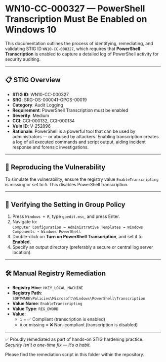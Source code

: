 # WN10-CC-000327 — PowerShell Transcription Must Be Enabled on Windows 10

This documentation outlines the process of identifying, remediating, and validating STIG ID `WN10-CC-000327`, which requires that **PowerShell Transcription** is enabled to capture a detailed log of PowerShell activity for security auditing.

---

## 📋 STIG Overview

- **STIG ID**: WN10-CC-000327  
- **SRG**: SRG-OS-000041-GPOS-00019  
- **Category**: Audit Logging  
- **Requirement**: PowerShell Transcription must be enabled  
- **Severity**: Medium  
- **CCI**: CCI-000132, CCI-000134  
- **Vuln ID**: V-252896  
- **Rationale**: PowerShell is a powerful tool that can be used by administrators — or abused by attackers. Enabling transcription creates a log of all executed commands and script output, aiding incident response and forensic investigations.

---

## 🔁 Reproducing the Vulnerability

To simulate the vulnerability, ensure the registry value `EnableTranscripting` is missing or set to `0`. This disables PowerShell transcription.

---

## 🧾 Verifying the Setting in Group Policy

1. Press `Windows + R`, type `gpedit.msc`, and press Enter.  
2. Navigate to:  
   `Computer Configuration → Administrative Templates → Windows Components → Windows PowerShell`  
3. Double-click on **Turn on PowerShell Transcription**, and set it to **Enabled**.  
4. Specify an output directory (preferably a secure or central log server location).

---

## 🛠️ Manual Registry Remediation

- **Registry Hive**: `HKEY_LOCAL_MACHINE`  
- **Registry Path**: `SOFTWARE\Policies\Microsoft\Windows\PowerShell\Transcription`  
- **Value Name**: `EnableTranscripting`  
- **Value Type**: `REG_DWORD`  
- **Value**:
  - `1` = ✅ Compliant (transcription is enabled)
  - `0` or missing = ❌ Non-compliant (transcription is disabled)

---

✅ Proudly remediated as part of hands-on STIG hardening practice.  
_Security isn’t a one-time fix — it’s a habit._

Please find the remediation script in this folder within the repository.
